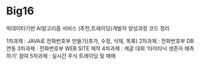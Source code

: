 # Big16
빅데이터기반 AI알고리즘 서비스 (추천,트레이딩)개발자 양성과정 코드 정리

1차과제 : JAVA로 전화번호부 만들기(추가, 수정, 삭제, 목록)
2차과제 : 전화번호부 DB연동
3차과제 : 전화번호부 WEB SITE 제작
4차과제 : 캐글 대회 '타이타닉 생존자 예측하기' 참여
5차과제 : 실시간 주식 트레이딩 및 매매

